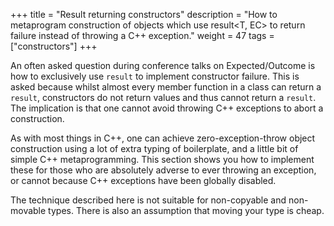 +++
title = "Result returning constructors"
description = "How to metaprogram construction of objects which use result<T, EC> to return failure instead of throwing a C++ exception."
weight = 47
tags = ["constructors"]
+++

An often asked question during conference talks on Expected/Outcome is how to
exclusively use `result` to implement constructor failure. This is asked because
whilst almost every member function in a class can return a `result`, constructors
do not return values and thus cannot return a `result`. The implication is
that one cannot avoid throwing C++ exceptions to abort a construction.

As with most things in C++, one can achieve zero-exception-throw object
construction using a lot of
extra typing of boilerplate, and a little bit of simple C++ metaprogramming. This section
shows you how to implement these for those who are absolutely adverse to ever throwing an exception,
or cannot because C++ exceptions have been globally disabled.

The technique described here is not suitable for non-copyable and non-movable
types. There is also an assumption that moving your type is cheap.
